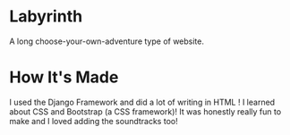 # Labyrinth
A long choose-your-own-adventure type of website.

# How It's Made

I used the Django Framework and did a lot of writing in HTML ! I learned about CSS and Bootstrap (a CSS framework)! It was honestly really fun to make and I loved adding the soundtracks too!
